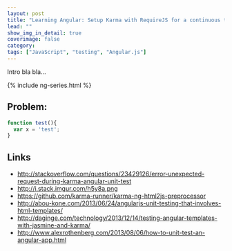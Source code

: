 ```yaml
---
layout: post
title: "Learning Angular: Setup Karma with RequireJS for a continuous testing experience"
lead: ""
show_img_in_detail: true
coverimage: false
category:
tags: ["JavaScript", "testing", "Angular.js"]
---
```


Intro bla bla...

{% include ng-series.html %}

## Problem:

```javascript
function test(){
  var x = 'test';
}
```


## Links

- http://stackoverflow.com/questions/23429126/error-unexpected-request-during-karma-angular-unit-test
- http://i.stack.imgur.com/h5y8a.png
- https://github.com/karma-runner/karma-ng-html2js-preprocessor
- http://abou-kone.com/2013/06/24/angularjs-unit-testing-that-involves-html-templates/
- http://daginge.com/technology/2013/12/14/testing-angular-templates-with-jasmine-and-karma/
- http://www.alexrothenberg.com/2013/08/06/how-to-unit-test-an-angular-app.html
